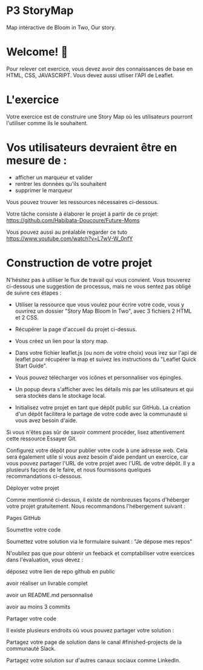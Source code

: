 # P3 StoryMap
Map intéractive de Bloom in Two, Our story.

# Welcome! 👋

Pour relever cet exercice, vous devez avoir des connaissances de base en HTML, CSS, JAVASCRIPT. 
Vous devez aussi utliser l'API de Leaflet.

# L'exercice

Votre exercice est de construire une Story Map où les utilisateurs pourront l'utiliser comme ils le souhaitent.

# Vos utilisateurs devraient être en mesure de :

- afficher un marqueur et valider 
- rentrer les données qu'ils souhaitent
- supprimer le marqueur

Vous pouvez trouver les ressources nécessaires ci-dessous. 

Votre tâche consiste à élaborer le projet à partir de ce projet: https://github.com/Habibata-Doucoure/Future-Moms

Vous pouvez aussi au préalable regarder ce tuto https://www.youtube.com/watch?v=L7wV-W_0nfY

# Construction de votre projet

N'hésitez pas à utiliser le flux de travail qui vous convient. 
Vous trouverez ci-dessous une suggestion de processus, mais ne vous sentez pas obligé de suivre ces étapes :

- Utiliser la ressource que vous voulez pour écrire votre code, vous y ouvrirez un dossier "Story Map Bloom In Two", avec 3 fichiers 2 HTML et 2 CSS.

- Récupérer la page d'accueil du projet ci-dessus.

- Vous créez un lien pour la story map.

- Dans votre fichier leaflet.js (ou nom de votre choix) vous irez sur l'api de leaflet pour récupérer la map et suivez les instructions du "Leaflet Quick Start Guide".

- Vous pouvez télécharger vos icônes et personnaliser vos épingles.

- Un popup devra s'afficher avec les détails mis par les utilisateurs et qui sera stockés dans le stockage local.

- Initialisez votre projet en tant que dépôt public sur GitHub. La création d'un dépôt facilitera le partage de votre code avec la communauté si vous avez besoin d'aide. 

Si vous n'êtes pas sûr de savoir comment procéder, lisez attentivement cette ressource Essayer Git.

Configurez votre dépôt pour publier votre code à une adresse web. Cela sera également utile si vous avez besoin d'aide pendant un exercice, car vous pouvez partager l'URL de votre projet avec l'URL de votre dépôt. Il y a plusieurs façons de le faire, et nous fournissons quelques recommandations ci-dessous.

Déployer votre projet

Comme mentionné ci-dessus, il existe de nombreuses façons d'héberger votre projet gratuitement. Nous recommandons l'hébergement suivant :

Pages GitHub

Soumettre votre code

Soumettez votre solution via le formulaire suivant : "Je dépose mes repos"

N'oubliez pas que pour obtenir un feeback et comptabiliser votre exercices dans l'évaluation, vous devez :

déposez votre lien de repo github en public

avoir réaliser un livrable complet

avoir un README.md personnalisé

avoir au moins 3 commits

Partager votre code

Il existe plusieurs endroits où vous pouvez partager votre solution :

Partagez votre page de solution dans le canal #finished-projects de la communauté Slack.

Partagez votre solution sur d'autres canaux sociaux comme LinkedIn.
